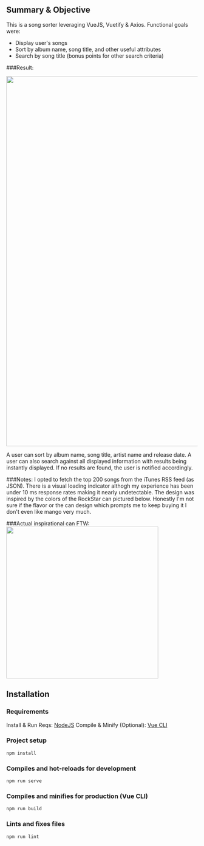## Summary & Objective

This is a song sorter leveraging VueJS, Vuetify & Axios. Functional goals were:

- Display user's songs
- Sort by album name, song title, and other useful attributes
- Search by song title (bonus points for other search criteria)

###Result:

<img src="https://i.imgur.com/QNR3JL5.png" width="975"/>

A user can sort by album name, song title, artist name and release date. A user can also search against all displayed information with results being instantly displayed. If no results are found, the user is notified accordingly.

###Notes:
I opted to fetch the top 200 songs from the iTunes RSS feed (as JSON). There is a visual loading indicator althogh my experience has been under 10 ms response rates making it nearly undetectable. The design was inspired by the colors of the RockStar can pictured below. Honestly I'm not sure if the flavor or the can design which prompts me to keep buying it I don't even like mango very much.

###Actual inspirational can FTW:<br>
<img src="https://i.imgur.com/ifeWRsN.png" width="400"/>

## Installation

### Requirements

Install & Run Reqs: [NodeJS](https://nodejs.org/en/)
Compile & Minify (Optional): [Vue CLI](https://cli.vuejs.org/)

### Project setup

```
npm install
```

### Compiles and hot-reloads for development

```
npm run serve
```

### Compiles and minifies for production (Vue CLI)

```
npm run build
```

### Lints and fixes files

```
npm run lint
```

